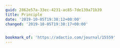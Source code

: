 ```yaml
---
guid: 2862e57a-33ec-4231-ac85-7de139a71b39
title: Principle
date: '2019-10-05T19:38:12+00:00'
changed: '2019-10-05T19:38:17+00:00'


bookmark_of: 'https://adactio.com/journal/15559'
---
```


